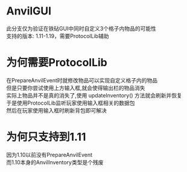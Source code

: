 # AnvilGUI
此分支仅为验证在铁砧GUI中同时自定义3个格子内物品的可能性  
支持的版本: 1.11-1.19，需要ProtocolLib辅助
# 为何需要ProtocolLib
在PrepareAnvilEvent时就修改物品可以实现自定义格子内的物品  
但是只要你尝试使用上方输入框,就会使得输出栏的物品消失  
实际上物品并不是真的消失了,使用 updateInventory() 方法就会刷新并恢复  
于是使用ProtocolLib监听玩家使用输入框相关的数据包  
然后在玩家使用输入框时刷新背包即可解决
# 为何只支持到1.11
因为1.10以前没有PrepareAnvilEvent  
而1.10本身的AnvilInventory类型是个残废